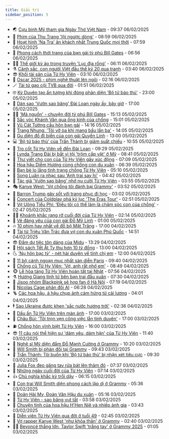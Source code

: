 ```yaml
---
title: Giải trí
sidebar_position: 5
---
```


<!-- vnexpress-giai-tri:START -->
- 🌏 [Cựu binh Mỹ tham gia Ngày Thơ Việt Nam](https://vnexpress.net/cuu-binh-my-tham-gia-ngay-tho-viet-nam-4846453.html) - 09:37 06/02/2025
- 💫 [Phim của Thu Trang &#39;lội ngược dòng&#39;](https://vnexpress.net/phim-cua-thu-trang-loi-nguoc-dong-4846503.html) - 08:59 06/02/2025
- 🌮 [Hoạt hình &#39;Na Tra&#39; ăn khách nhất Trung Quốc mọi thời](https://vnexpress.net/hoat-hinh-na-tra-an-khach-nhat-trung-quoc-moi-thoi-4846496.html) - 07:59 06/02/2025
- 🧠 [Phong cách thời trang của bạn gái tỷ phú Bill Gates](https://vnexpress.net/phong-cach-thoi-trang-cua-ban-gai-ty-phu-bill-gates-4845996.html) - 06:56 06/02/2025
- 👨‍🏫 [Thế giới kỳ ảo trong truyện &#39;Lục địa rồng&#39;](https://vnexpress.net/the-gioi-ky-ao-trong-truyen-luc-dia-rong-4845479.html) - 06:11 06/02/2025
- ⚗️ [Cảnh sắc, con người Việt đầu thế kỷ 20 qua tranh](https://vnexpress.net/canh-sac-con-nguoi-viet-dau-the-ky-20-qua-tranh-4845633.html) - 03:40 06/02/2025
- 😎 [Khối tài sản của Từ Hy Viên](https://vnexpress.net/khoi-tai-san-cua-tu-hy-vien-4846324.html) - 03:10 06/02/2025
- 🫣 [Oscar 2025 - phim nghệ thuật lên ngôi](https://vnexpress.net/oscar-2025-phim-nghe-thuat-len-ngoi-4842820.html) - 02:16 06/02/2025
- 🪄 [Tài tử gạo cội TVB qua đời](https://vnexpress.net/tai-tu-gao-coi-tvb-qua-doi-4846301.html) - 01:51 06/02/2025
- 🤓 [Kỳ Duyên tạo ấn tượng khi đóng phản diện &#39;Bộ tứ báo thủ&#39;](https://vnexpress.net/ky-duyen-tao-an-tuong-khi-dong-phan-dien-bo-tu-bao-thu-4845803.html) - 23:00 05/02/2025
- 🫶 [Dàn sao &#39;Vườn sao băng&#39; Đài Loan ngày ấy, bây giờ](https://vnexpress.net/dan-sao-vuon-sao-bang-dai-loan-ngay-ay-bay-gio-4845713.html) - 17:00 05/02/2025
- 🧑‍🏫 [&#39;Mã nguồn&#39; - chuyện đời tỷ phú Bill Gates](https://vnexpress.net/ma-nguon-chuyen-doi-ty-phu-bill-gates-4846039.html) - 15:13 05/02/2025
- 🦄 [Sắc vóc Khánh Vân qua ống kính của chồng](https://vnexpress.net/sac-voc-khanh-van-qua-ong-kinh-cua-chong-4846074.html) - 15:01 05/02/2025
- 💫 [Vũ Cát Tường cầu hôn bạn gái](https://vnexpress.net/vu-cat-tuong-cau-hon-ban-gai-4846236.html) - 14:16 05/02/2025
- 🎊 [Trang Nhung: &#39;Tôi vỡ òa khi mang bầu lần ba&#39;](https://vnexpress.net/trang-nhung-toi-vo-oa-khi-mang-bau-lan-ba-4846116.html) - 14:05 05/02/2025
- 👹 [Gu diện đồ đi biển của con gái Quyền Linh](https://vnexpress.net/gu-dien-do-di-bien-cua-con-gai-quyen-linh-4845552.html) - 13:00 05/02/2025
- 💻 [&#39;Bộ tứ báo thủ&#39; của Trấn Thành bị giảm suất chiếu](https://vnexpress.net/bo-tu-bao-thu-cua-tran-thanh-bi-giam-suat-chieu-4846191.html) - 10:55 05/02/2025
- 🤡 [Tro cốt Từ Hy Viên về đến Đài Loan](https://vnexpress.net/tro-cot-tu-hy-vien-ve-den-dai-loan-4846161.html) - 09:29 05/02/2025
- 🥰 [Lynda Trang Đài bị bắt vì tội &#39;trộm cắp vặt&#39; ở Mỹ](https://vnexpress.net/lynda-trang-dai-bi-bat-vi-toi-trom-cap-vat-o-my-4846110.html) - 08:41 05/02/2025
- 🚀 [Thư viết cho con của Từ Hy Viên gây xúc động](https://vnexpress.net/thu-viet-cho-con-cua-tu-hy-vien-gay-xuc-dong-4846069.html) - 07:09 05/02/2025
- 📝 [Hoa hậu Diễm Hương cùng chồng con du xuân](https://vnexpress.net/hoa-hau-diem-huong-cung-chong-con-du-xuan-4845943.html) - 06:39 05/02/2025
- 🐲 [Bạn bè lo lắng tình trạng chồng Từ Hy Viên](https://vnexpress.net/ban-be-lo-lang-tinh-trang-chong-tu-hy-vien-4846038.html) - 05:10 05/02/2025
- 🎃 [Song Luân ra nhạc sau &#39;Anh trai say hi&#39;](https://vnexpress.net/song-luan-ra-nhac-sau-anh-trai-say-hi-4845773.html) - 04:42 05/02/2025
- 🤠 [Tác giả &#39;Vườn sao băng&#39; nhớ nụ cười Từ Hy Viên](https://vnexpress.net/tac-gia-vuon-sao-bang-nho-nu-cuoi-tu-hy-vien-4845964.html) - 03:55 05/02/2025
- 🎭 [Kanye West: &#39;Vợ chồng tôi đánh bại Grammy&#39;](https://vnexpress.net/kanye-west-vo-chong-toi-danh-bai-grammy-4845917.html) - 03:52 05/02/2025
- 🧰 [Barron Trump gây sốt với trang phục đi học](https://vnexpress.net/barron-trump-gay-sot-voi-trang-phuc-di-hoc-4845949.html) - 03:02 05/02/2025
- 🦍 [Concert của Coldplay phá kỷ lục &#39;The Eras Tour&#39;](https://vnexpress.net/concert-cua-coldplay-pha-ky-luc-the-eras-tour-4845781.html) - 02:51 05/02/2025
- 🌝 [Vợ Uông Tiểu Phi: &#39;Điều tôi có thể làm là chăm sóc con của chồng&#39;](https://vnexpress.net/vo-uong-tieu-phi-dieu-toi-co-the-lam-la-cham-soc-con-cua-chong-4845931.html) - 02:47 05/02/2025
- 🧑‍💻 [Khoảnh khắc rạng rỡ cuối đời của Từ Hy Viên](https://vnexpress.net/khoanh-khac-rang-ro-cuoi-doi-cua-tu-hy-vien-4845883.html) - 02:14 05/02/2025
- 🥸 [Vẻ đáng yêu của con gái Đỗ Mỹ Linh](https://vnexpress.net/ve-dang-yeu-cua-con-gai-do-my-linh-4845746.html) - 01:00 05/02/2025
- 🔥 [10 phim hay nhất về đổ bộ Mặt Trăng](https://vnexpress.net/10-phim-hay-nhat-ve-do-bo-mat-trang-4841138.html) - 17:00 04/02/2025
- 🐎 [Tài tử Triệu Văn Trác đưa vợ con du xuân Phú Quốc](https://vnexpress.net/tai-tu-trieu-van-trac-dua-vo-con-du-xuan-phu-quoc-4845830.html) - 14:51 04/02/2025
- 😎 [Đầm dự tiệc tôn dáng của Midu](https://vnexpress.net/dam-du-tiec-ton-dang-cua-midu-4843667.html) - 13:29 04/02/2025
- 🦄 [Hội sách Tết Ất Tỵ thu hơn 10 tỷ đồng](https://vnexpress.net/hoi-sach-tet-at-ty-thu-hon-10-ty-dong-4845596.html) - 13:00 04/02/2025
- 🌜 [&#39;Nụ hôn bạc tỷ&#39; - nét hài duyên về tình chị em](https://vnexpress.net/giai-tri/phim/thu-vien-phim/nu-hon-bac-ty-768) - 12:00 04/02/2025
- 🚦 [11 bộ cánh ngoạn mục nhất sàn diễn Paris](https://vnexpress.net/11-bo-canh-ngoan-muc-nhat-san-dien-paris-4845645.html) - 09:40 04/02/2025
- 🧐 [Chồng cũ Từ Hy Viên: &#39;Vợ, anh rất nhớ em&#39;](https://vnexpress.net/chong-cu-tu-hy-vien-vo-anh-rat-nho-em-4845690.html) - 08:49 04/02/2025
- 🐵 [Lễ hỏa táng Từ Hy Viên hoàn tất tại Nhật](https://vnexpress.net/le-hoa-tang-tu-hy-vien-hoan-tat-tai-nhat-4845650.html) - 07:56 04/02/2025
- ⚗️ [Hương Giang tình tứ bên bạn trai đầu xuân](https://vnexpress.net/huong-giang-tinh-tu-ben-ban-trai-dau-xuan-4845568.html) - 07:30 04/02/2025
- 👺 [Jisoo nhóm Blackpink sẽ họp fan ở Hà Nội](https://vnexpress.net/jisoo-nhom-blackpink-se-hop-fan-o-ha-noi-4845600.html) - 07:19 04/02/2025
- 🌊 [Nicolas Cage phản đối AI](https://vnexpress.net/nicolas-cage-phan-doi-ai-4845484.html) - 06:28 04/02/2025
- 🪜 [Các hoa hậu, á hậu chụp ảnh cảm hứng từ cải lương](https://vnexpress.net/cac-hoa-hau-a-hau-chup-anh-cam-hung-tu-cai-luong-4845337.html) - 04:01 04/02/2025
- 🕴 [Sao Ukraine được khen &#39;sắc nước hương trời&#39;](https://vnexpress.net/sao-ukraine-duoc-khen-sac-nuoc-huong-troi-4843822.html) - 02:36 04/02/2025
- 💃 [Dấu ấn Từ Hy Viên trên màn ảnh](https://vnexpress.net/dau-an-tu-hy-vien-tren-man-anh-4845522.html) - 17:00 03/02/2025
- 🦄 [Châu Bùi: &#39;Tôi trọn vẹn công việc lẫn tình duyên&#39;](https://vnexpress.net/chau-bui-toi-tron-ven-cong-viec-lan-tinh-duyen-4842552.html) - 17:00 03/02/2025
- ⛽️ [Chồng hôn vĩnh biệt Từ Hy Viên](https://vnexpress.net/chong-hon-vinh-biet-tu-hy-vien-4845422.html) - 16:00 03/02/2025
- 😎 [11 câu nói thể hiện sự &#39;dám yêu, dám hận&#39; của Từ Hy Viên](https://vnexpress.net/11-cau-noi-the-hien-su-dam-yeu-dam-han-cua-tu-hy-vien-4845236.html) - 11:40 03/02/2025
- 🌊 [Nghệ sĩ Mỹ diện đầm Đỗ Mạnh Cường ở Grammy](https://vnexpress.net/nghe-si-my-dien-dam-do-manh-cuong-o-grammy-4845370.html) - 10:20 03/02/2025
- 🐲 [Will Smith bị phản đối tại Grammy](https://vnexpress.net/will-smith-bi-phan-doi-tai-grammy-4845324.html) - 09:43 03/02/2025
- 💂 [Trấn Thành: Tôi buồn khi &#39;Bộ tứ báo thủ&#39; bị nhận xét tiêu cực](https://vnexpress.net/tran-thanh-toi-buon-khi-bo-tu-bao-thu-bi-nhan-xet-tieu-cuc-4845157.html) - 09:30 03/02/2025
- 🙉 [Julia Fox đeo găng tay rửa bát lên thảm đỏ](https://vnexpress.net/julia-fox-deo-gang-tay-rua-bat-len-tham-do-4845278.html) - 07:37 03/02/2025
- 💪 [Những ngày cuối đời của Từ Hy Viên](https://vnexpress.net/nhung-ngay-cuoi-doi-cua-tu-hy-vien-vnepre-4845299.html) - 07:14 03/02/2025
- 👍 [Chủ nghĩa khắc kỷ trỗi dậy](https://vnexpress.net/chu-nghia-khac-ky-troi-day-4844865.html) - 06:15 03/02/2025
- 💪 [Con trai Will Smith diện phong cách lập dị ở Grammy](https://vnexpress.net/con-trai-will-smith-dien-phong-cach-lap-di-o-grammy-4845191.html) - 05:36 03/02/2025
- 💄 [Doãn Hải My, Đoàn Văn Hậu du xuân](https://vnexpress.net/doan-hai-my-doan-van-hau-du-xuan-4845211.html) - 05:16 03/02/2025
- 🦩 [Từ Hy Viên - sao băng vụt tắt](https://vnexpress.net/tu-hy-vien-sao-bang-vut-tat-4845184.html) - 03:58 03/02/2025
- 🥸 [Chuyện tình của hoa hậu H&#39;Hen Niê và nhiếp ảnh gia](https://vnexpress.net/chuyen-tinh-cua-hoa-hau-h-hen-nie-va-nhiep-anh-gia-4844830.html) - 03:43 03/02/2025
- 🧰 [Diễn viên Từ Hy Viên qua đời ở tuổi 49](https://vnexpress.net/dien-vien-tu-hy-vien-qua-doi-o-tuoi-49-4845145.html) - 02:45 03/02/2025
- 💼 [Vợ rapper Kanye West &#39;như khỏa thân&#39; ở Grammy](https://vnexpress.net/vo-rapper-kanye-west-nhu-khoa-than-o-grammy-4845147.html) - 02:40 03/02/2025
- 🧑‍💻 [Beyoncé thắng lớn, Taylor Swift &#39;trắng tay&#39; ở Grammy 2025](https://vnexpress.net/beyonce-thang-lon-taylor-swift-trang-tay-o-grammy-2025-4845095-tong-thuat.html) - 01:05 03/02/2025<!-- vnexpress-giai-tri:END -->
